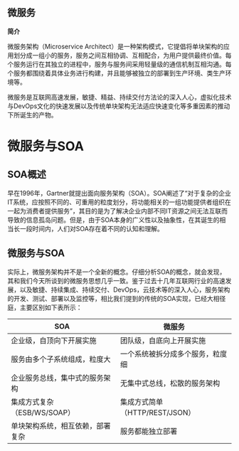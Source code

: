微服务
-------


**简介**

微服务架构（Microservice Architect）是一种架构模式，它提倡将单块架构的应用划分成一组小的服务，服务之间互相协调、互相配合，为用户提供最终价值。每个服务运行在其独立的进程中，服务与服务间采用轻量级的通信机制互相沟通。每个服务都围绕着具体业务进行构建，并且能够被独立的部署到生产环境、类生产环境等。

微服务是互联网高速发展，敏捷、精益、持续交付方法论的深入人心，虚拟化技术与DevOps文化的快速发展以及传统单块架构无法适应快速变化等多重因素的推动下所诞生的产物。


# 微服务与SOA

## SOA概述

早在1996年，Gartner就提出面向服务架构（SOA）。SOA阐述了“对于复杂的企业IT系统，应按照不同的、可重用的粒度划分，将功能相关的一组功能提供者组织在一起为消费者提供服务”，其目的是为了解决企业内部不同IT资源之间无法互联而导致的信息孤岛问题。但是，由于SOA本身的广义性以及抽象性，在其诞生的相当长一段时间内，人们对SOA存在着不同的认知和理解。

## 微服务与SOA

实际上，微服务架构并不是一个全新的概念。仔细分析SOA的概念，就会发现，其和我们今天所谈到的微服务思想几乎一致。鉴于过去十几年互联网行业的高速发展，以及敏捷、持续集成、持续交付、DevOps，云技术等的深入人心，服务架构的开发、测试、部署以及监控等，相比我们提到的传统的SOA实现，已经大相径庭，主要区别如下表所示：


| SOA  | 微服务 |
| ---- | ---- |
| 企业级，自顶向下开展实施	| 团队级，自底向上开展实施|
| 服务由多个子系统组成，粒度大 | 一个系统被拆分成多个服务，粒度细 |
| 企业服务总线，集中式的服务架构	| 无集中式总线，松散的服务架构  |
| 集成方式复杂（ESB/WS/SOAP）	 | 集成方式简单（HTTP/REST/JSON） |
| 单块架构系统，相互依赖，部署复杂	| 服务都能独立部署  |
